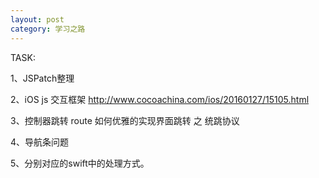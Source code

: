 ```yaml
---
layout: post
category: 学习之路
---
```


TASK:

1、JSPatch整理

2、iOS js 交互框架 http://www.cocoachina.com/ios/20160127/15105.html

3、控制器跳转 route 如何优雅的实现界面跳转 之 统跳协议

4、导航条问题

5、分别对应的swift中的处理方式。